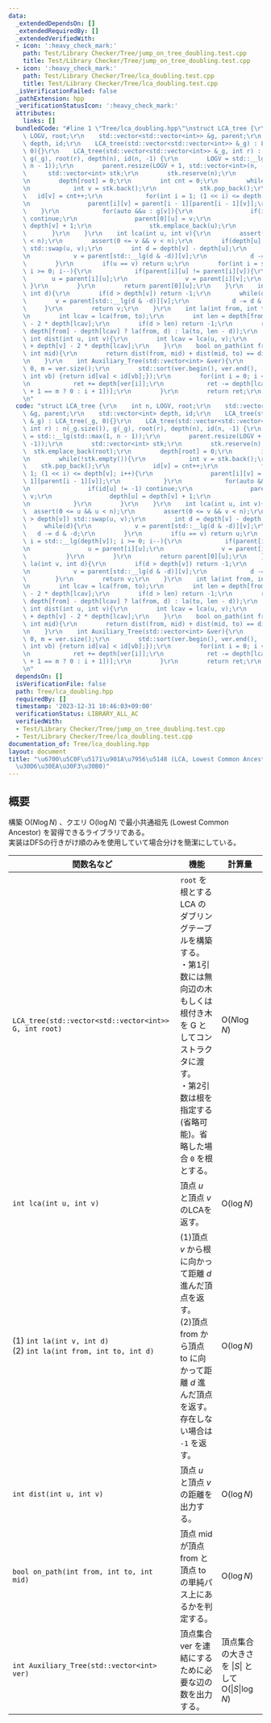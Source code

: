 ```yaml
---
data:
  _extendedDependsOn: []
  _extendedRequiredBy: []
  _extendedVerifiedWith:
  - icon: ':heavy_check_mark:'
    path: Test/Library Checker/Tree/jump_on_tree_doubling.test.cpp
    title: Test/Library Checker/Tree/jump_on_tree_doubling.test.cpp
  - icon: ':heavy_check_mark:'
    path: Test/Library Checker/Tree/lca_doubling.test.cpp
    title: Test/Library Checker/Tree/lca_doubling.test.cpp
  _isVerificationFailed: false
  _pathExtension: hpp
  _verificationStatusIcon: ':heavy_check_mark:'
  attributes:
    links: []
  bundledCode: "#line 1 \"Tree/lca_doubling.hpp\"\nstruct LCA_tree {\r\n    int n,\
    \ LOGV, root;\r\n    std::vector<std::vector<int>> &g, parent;\r\n    std::vector<int>\
    \ depth, id;\r\n    LCA_tree(std::vector<std::vector<int>> &_g) : LCA_tree(_g,\
    \ 0){}\r\n    LCA_tree(std::vector<std::vector<int>> &_g, int r) : n(_g.size()),\
    \ g(_g), root(r), depth(n), id(n, -1) {\r\n        LOGV = std::__lg(std::max(1,\
    \ n - 1));\r\n        parent.resize(LOGV + 1, std::vector<int>(n, -1));\r\n  \
    \      std::vector<int> stk;\r\n        stk.reserve(n);\r\n        stk.emplace_back(root);\r\
    \n        depth[root] = 0;\r\n        int cnt = 0;\r\n        while(!stk.empty()){\r\
    \n            int v = stk.back();\r\n            stk.pop_back();\r\n         \
    \   id[v] = cnt++;\r\n            for(int i = 1; (1 << i) <= depth[v]; i++){\r\
    \n                parent[i][v] = parent[i - 1][parent[i - 1][v]];\r\n        \
    \    }\r\n            for(auto &&u : g[v]){\r\n                if(id[u] != -1)\
    \ continue;\r\n                parent[0][u] = v;\r\n                depth[u] =\
    \ depth[v] + 1;\r\n                stk.emplace_back(u);\r\n            }\r\n \
    \       }\r\n    }\r\n    int lca(int u, int v){\r\n        assert(0 <= u && u\
    \ < n);\r\n        assert(0 <= v && v < n);\r\n        if(depth[u] > depth[v])\
    \ std::swap(u, v);\r\n        int d = depth[v] - depth[u];\r\n        while(d){\r\
    \n            v = parent[std::__lg(d & -d)][v];\r\n            d -= d & -d;\r\n\
    \        }\r\n        if(u == v) return u;\r\n        for(int i = std::__lg(depth[v]);\
    \ i >= 0; i--){\r\n            if(parent[i][u] != parent[i][v]){\r\n         \
    \       u = parent[i][u];\r\n                v = parent[i][v];\r\n           \
    \ }\r\n        }\r\n        return parent[0][u];\r\n    }\r\n    int la(int v,\
    \ int d){\r\n        if(d > depth[v]) return -1;\r\n        while(d){\r\n    \
    \        v = parent[std::__lg(d & -d)][v];\r\n            d -= d & -d;\r\n   \
    \     }\r\n        return v;\r\n    }\r\n    int la(int from, int to, int d){\r\
    \n        int lcav = lca(from, to);\r\n        int len = depth[from] + depth[to]\
    \ - 2 * depth[lcav];\r\n        if(d > len) return -1;\r\n        return (d <=\
    \ depth[from] - depth[lcav] ? la(from, d) : la(to, len - d));\r\n    }\r\n   \
    \ int dist(int u, int v){\r\n        int lcav = lca(u, v);\r\n        return depth[u]\
    \ + depth[v] - 2 * depth[lcav];\r\n    }\r\n    bool on_path(int from, int to,\
    \ int mid){\r\n        return dist(from, mid) + dist(mid, to) == dist(from, to);\r\
    \n    }\r\n    int Auxiliary_Tree(std::vector<int> &ver){\r\n        int ret =\
    \ 0, m = ver.size();\r\n        std::sort(ver.begin(), ver.end(), [&](int va,\
    \ int vb) {return id[va] < id[vb];});\r\n        for(int i = 0; i < m; i++){\r\
    \n            ret += depth[ver[i]];\r\n            ret -= depth[lca(ver[i], ver[i\
    \ + 1 == m ? 0 : i + 1])];\r\n        }\r\n        return ret;\r\n    }\r\n};\r\
    \n"
  code: "struct LCA_tree {\r\n    int n, LOGV, root;\r\n    std::vector<std::vector<int>>\
    \ &g, parent;\r\n    std::vector<int> depth, id;\r\n    LCA_tree(std::vector<std::vector<int>>\
    \ &_g) : LCA_tree(_g, 0){}\r\n    LCA_tree(std::vector<std::vector<int>> &_g,\
    \ int r) : n(_g.size()), g(_g), root(r), depth(n), id(n, -1) {\r\n        LOGV\
    \ = std::__lg(std::max(1, n - 1));\r\n        parent.resize(LOGV + 1, std::vector<int>(n,\
    \ -1));\r\n        std::vector<int> stk;\r\n        stk.reserve(n);\r\n      \
    \  stk.emplace_back(root);\r\n        depth[root] = 0;\r\n        int cnt = 0;\r\
    \n        while(!stk.empty()){\r\n            int v = stk.back();\r\n        \
    \    stk.pop_back();\r\n            id[v] = cnt++;\r\n            for(int i =\
    \ 1; (1 << i) <= depth[v]; i++){\r\n                parent[i][v] = parent[i -\
    \ 1][parent[i - 1][v]];\r\n            }\r\n            for(auto &&u : g[v]){\r\
    \n                if(id[u] != -1) continue;\r\n                parent[0][u] =\
    \ v;\r\n                depth[u] = depth[v] + 1;\r\n                stk.emplace_back(u);\r\
    \n            }\r\n        }\r\n    }\r\n    int lca(int u, int v){\r\n      \
    \  assert(0 <= u && u < n);\r\n        assert(0 <= v && v < n);\r\n        if(depth[u]\
    \ > depth[v]) std::swap(u, v);\r\n        int d = depth[v] - depth[u];\r\n   \
    \     while(d){\r\n            v = parent[std::__lg(d & -d)][v];\r\n         \
    \   d -= d & -d;\r\n        }\r\n        if(u == v) return u;\r\n        for(int\
    \ i = std::__lg(depth[v]); i >= 0; i--){\r\n            if(parent[i][u] != parent[i][v]){\r\
    \n                u = parent[i][u];\r\n                v = parent[i][v];\r\n \
    \           }\r\n        }\r\n        return parent[0][u];\r\n    }\r\n    int\
    \ la(int v, int d){\r\n        if(d > depth[v]) return -1;\r\n        while(d){\r\
    \n            v = parent[std::__lg(d & -d)][v];\r\n            d -= d & -d;\r\n\
    \        }\r\n        return v;\r\n    }\r\n    int la(int from, int to, int d){\r\
    \n        int lcav = lca(from, to);\r\n        int len = depth[from] + depth[to]\
    \ - 2 * depth[lcav];\r\n        if(d > len) return -1;\r\n        return (d <=\
    \ depth[from] - depth[lcav] ? la(from, d) : la(to, len - d));\r\n    }\r\n   \
    \ int dist(int u, int v){\r\n        int lcav = lca(u, v);\r\n        return depth[u]\
    \ + depth[v] - 2 * depth[lcav];\r\n    }\r\n    bool on_path(int from, int to,\
    \ int mid){\r\n        return dist(from, mid) + dist(mid, to) == dist(from, to);\r\
    \n    }\r\n    int Auxiliary_Tree(std::vector<int> &ver){\r\n        int ret =\
    \ 0, m = ver.size();\r\n        std::sort(ver.begin(), ver.end(), [&](int va,\
    \ int vb) {return id[va] < id[vb];});\r\n        for(int i = 0; i < m; i++){\r\
    \n            ret += depth[ver[i]];\r\n            ret -= depth[lca(ver[i], ver[i\
    \ + 1 == m ? 0 : i + 1])];\r\n        }\r\n        return ret;\r\n    }\r\n};\r\
    \n"
  dependsOn: []
  isVerificationFile: false
  path: Tree/lca_doubling.hpp
  requiredBy: []
  timestamp: '2023-12-31 10:46:03+09:00'
  verificationStatus: LIBRARY_ALL_AC
  verifiedWith:
  - Test/Library Checker/Tree/jump_on_tree_doubling.test.cpp
  - Test/Library Checker/Tree/lca_doubling.test.cpp
documentation_of: Tree/lca_doubling.hpp
layout: document
title: "\u6700\u5C0F\u5171\u901A\u7956\u5148 (LCA, Lowest Common Ancestor) (\u30BF\
  \u30D6\u30EA\u30F3\u30B0)"
---
```


## 概要
構築 $\text{O}(N\log N)$ 、クエリ $\text{O}(\log N)$ で最小共通祖先 (Lowest Common Ancestor) を習得できるライブラリである。<br>
実装はDFSの行きがけ順のみを使用していて場合分けを簡潔にしている。<br>

|関数名など|機能|計算量|
|---------|----|-----|
|`LCA_tree(std::vector<std::vector<int>> G, int root)`|`root` を根とする LCA のダブリングテーブルを構築する。<br>・第1引数には無向辺の木もしくは根付き木を G としてコンストラクタに渡す。<br>・第2引数は根を指定する(省略可能)。省略した場合 `0` を根とする。| $\text{O}(N\log N)$ |
|`int lca(int u, int v)`|頂点 $u$ と頂点 $v$ のLCAを返す。| $\text{O}(\log N)$ |
|(1) `int la(int v, int d)` <br>(2) `int la(int from, int to, int d)`|(1)頂点 $v$ から根に向かって距離 $d$ 進んだ頂点を返す。<br>(2)頂点 $\text{from}$ から頂点 $\text{to}$ に向かって距離 $d$ 進んだ頂点を返す。<br> 存在しない場合は `-1` を返す。| $\text{O}(\log N)$ |
|`int dist(int u, int v)`|頂点 $u$ と頂点 $v$ の距離を出力する。| $\text{O}(\log N)$ |
|`bool on_path(int from, int to, int mid)`|頂点 $\text{mid}$ が頂点 $\text{from}$ と頂点 $\text{to}$ の単純パス上にあるかを判定する。| $\text{O}(\log N)$ |
|`int Auxiliary_Tree(std::vector<int> ver)`|頂点集合 $\text{ver}$ を連結にするために必要な辺の数を出力する。|頂点集合の大きさを $\|S\|$ として<br> $\text{O}(\|S\|\log N)$|
